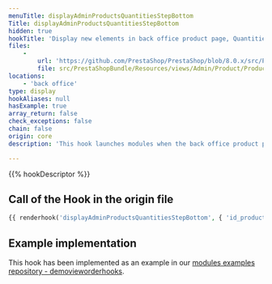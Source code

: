 ```yaml
---
menuTitle: displayAdminProductsQuantitiesStepBottom
Title: displayAdminProductsQuantitiesStepBottom
hidden: true
hookTitle: 'Display new elements in back office product page, Quantities/Combinations tab'
files:
    -
        url: 'https://github.com/PrestaShop/PrestaShop/blob/8.0.x/src/PrestaShopBundle/Resources/views/Admin/Product/ProductPage/Panels/combinations.html.twig'
        file: src/PrestaShopBundle/Resources/views/Admin/Product/ProductPage/Panels/combinations.html.twig
locations:
    - 'back office'
type: display
hookAliases: null
hasExample: true
array_return: false
check_exceptions: false
chain: false
origin: core
description: 'This hook launches modules when the back office product page is displayed'

---
```


{{% hookDescriptor %}}

## Call of the Hook in the origin file

```php
{{ renderhook('displayAdminProductsQuantitiesStepBottom', { 'id_product': productId }) }}
```

## Example implementation

This hook has been implemented as an example in our [modules examples repository - demovieworderhooks](https://github.com/PrestaShop/example-modules/tree/master/demovieworderhooks).
